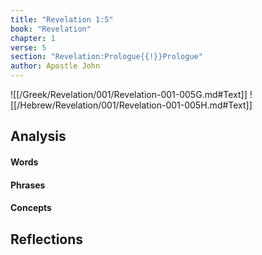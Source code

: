 ```yaml
---
title: "Revelation 1:5"
book: "Revelation"
chapter: 1
verse: 5
section: "Revelation:Prologue{{!}}Prologue"
author: Apostle John
---
```

![[/Greek/Revelation/001/Revelation-001-005G.md#Text]]
![[/Hebrew/Revelation/001/Revelation-001-005H.md#Text]]

## Analysis

#### Words

#### Phrases

#### Concepts

## Reflections
